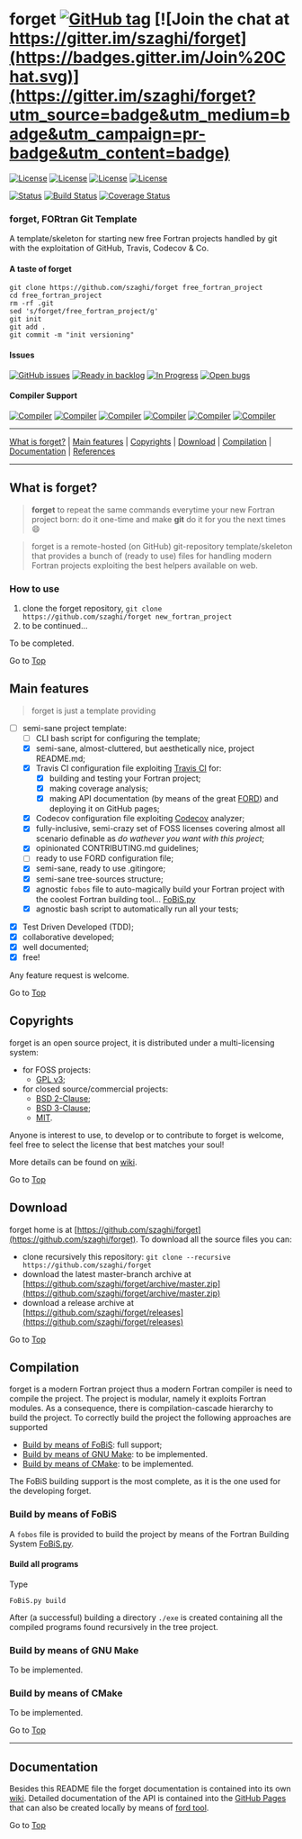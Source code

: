 <a name="top"></a>

# forget [![GitHub tag](https://img.shields.io/github/tag/szaghi/forget.svg)]() [![Join the chat at https://gitter.im/szaghi/forget](https://badges.gitter.im/Join%20Chat.svg)](https://gitter.im/szaghi/forget?utm_source=badge&utm_medium=badge&utm_campaign=pr-badge&utm_content=badge)

[![License](https://img.shields.io/badge/license-GNU%20GeneraL%20Public%20License%20v3,%20GPLv3-blue.svg)]()
[![License](https://img.shields.io/badge/license-BSD2-red.svg)]()
[![License](https://img.shields.io/badge/license-BSD3-red.svg)]()
[![License](https://img.shields.io/badge/license-MIT-red.svg)]()

[![Status](https://img.shields.io/badge/status-unstable-red.svg)]()
[![Build Status](https://travis-ci.org/szaghi/forget.svg?branch=master)](https://travis-ci.org/szaghi/forget)
[![Coverage Status](https://img.shields.io/codecov/c/github/szaghi/forget.svg)](http://codecov.io/github/szaghi/forget?branch=master)

### forget, FORtran Git Template

A template/skeleton for starting new free Fortran projects handled by git with the exploitation of GitHub, Travis, Codecov & Co.

#### A taste of forget

```shell
git clone https://github.com/szaghi/forget free_fortran_project
cd free_fortran_project
rm -rf .git
sed 's/forget/free_fortran_project/g'
git init
git add .
git commit -m "init versioning"
```

#### Issues

[![GitHub issues](https://img.shields.io/github/issues/szaghi/forget.svg)]()
[![Ready in backlog](https://badge.waffle.io/szaghi/forget.png?label=ready&title=Ready)](https://waffle.io/szaghi/forget)
[![In Progress](https://badge.waffle.io/szaghi/forget.png?label=in%20progress&title=In%20Progress)](https://waffle.io/szaghi/forget)
[![Open bugs](https://badge.waffle.io/szaghi/forget.png?label=bug&title=Open%20Bugs)](https://waffle.io/szaghi/forget)

#### Compiler Support

[![Compiler](https://img.shields.io/badge/GNU-v6.1.1+-brightgreen.svg)]()
[![Compiler](https://img.shields.io/badge/Intel-v16.1+-brightgreen.svg)]()
[![Compiler](https://img.shields.io/badge/IBM%20XL-not%20tested-yellow.svg)]()
[![Compiler](https://img.shields.io/badge/g95-not%20tested-yellow.svg)]()
[![Compiler](https://img.shields.io/badge/NAG-not%20tested-yellow.svg)]()
[![Compiler](https://img.shields.io/badge/PGI-not%20tested-yellow.svg)]()

---

[What is forget?](#what-is-forget) | [Main features](#main-features) | [Copyrights](#copyrights) | [Download](#download) | [Compilation](#compilation) | [Documentation](#documentation) | [References](#references)

---

## What is forget?

> **forget** to repeat the same commands everytime your new Fortran project born: do it one-time and make **git** do it for you the next times :smile:

> forget is a remote-hosted (on GitHub) git-repository template/skeleton that provides a bunch of (ready to use) files for handling modern Fortran projects exploiting the best helpers available on web.

### How to use

1. clone the forget repository, `git clone https://github.com/szaghi/forget new_fortran_project`
1. to be continued...

To be completed.

Go to [Top](#top)

## Main features

> forget is just a template providing

+ [ ] semi-sane project template:
  + [ ] CLI bash script for configuring the template;
  + [x] semi-sane, almost-cluttered, but aesthetically nice, project README.md;
  + [x] Travis CI configuration file exploiting [Travis CI](https://travis-ci.org) for:
    + [x] building and testing your Fortran project;
    + [x] making coverage analysis;
    + [x] making API documentation (by means of the great [FORD](https://github.com/cmacmackin/ford)) and deploying it on GitHub pages;
  + [x] Codecov configuration file exploiting [Codecov](https://codecov.io) analyzer;
  + [x] fully-inclusive, semi-crazy set of FOSS licenses covering almost all scenario definable as *do wathever you want with this project*;
  + [x] opinionated CONTRIBUTING.md guidelines;
  + [ ] ready to use FORD configuration file;
  + [x] semi-sane, ready to use .gitingore;
  + [x] semi-sane tree-sources structure;
  + [x] agnostic `fobos` file to auto-magically build your Fortran project with the coolest Fortran building tool... [FoBiS.py](https://github.com/szaghi/FoBiS)
  + [x] agnostic bash script to automatically run all your tests;
* [x] Test Driven Developed (TDD);
* [x] collaborative developed;
* [x] well documented;
* [x] free!

Any feature request is welcome.

Go to [Top](#top)

## Copyrights

forget is an open source project, it is distributed under a multi-licensing system:

+ for FOSS projects:
  - [GPL v3](http://www.gnu.org/licenses/gpl-3.0.html);
+ for closed source/commercial projects:
  - [BSD 2-Clause](http://opensource.org/licenses/BSD-2-Clause);
  - [BSD 3-Clause](http://opensource.org/licenses/BSD-3-Clause);
  - [MIT](http://opensource.org/licenses/MIT).

Anyone is interest to use, to develop or to contribute to forget is welcome, feel free to select the license that best matches your soul!

More details can be found on [wiki](https://github.com/szaghi/forget/wiki/Copyrights).

Go to [Top](#top)

## Download

forget home is at [https://github.com/szaghi/forget](https://github.com/szaghi/forget). To download all the source files you can:

+ clone recursively this repository: `git clone --recursive https://github.com/szaghi/forget`
+ download the latest master-branch archive at [https://github.com/szaghi/forget/archive/master.zip](https://github.com/szaghi/forget/archive/master.zip)
+ download a release archive at [https://github.com/szaghi/forget/releases](https://github.com/szaghi/forget/releases)

Go to [Top](#top)

## Compilation

forget is a modern Fortran project thus a modern Fortran compiler is need to compile the project. The project is modular, namely it exploits Fortran modules. As a consequence, there is compilation-cascade hierarchy to build the project. To correctly build the project the following approaches are supported

+ [Build by means of FoBiS](#build-by-means-of-fobis): full support;
+ [Build by means of GNU Make](#build-by-means-of-gnu-make): to be implemented.
+ [Build by means of CMake](#build-by-means-of-cmake): to be implemented.

The FoBiS building support is the most complete, as it is the one used for the developing forget.

### Build by means of FoBiS

A `fobos` file is provided to build the project by means of the Fortran Building System [FoBiS.py](https://github.com/szaghi/FoBiS).

#### Build all programs

Type

```shell
FoBiS.py build
```

After (a successful) building a directory `./exe` is created containing all the compiled programs found recursively in the tree project.

### Build by means of GNU Make

To be implemented.

### Build by means of CMake

To be implemented.

Go to [Top](#top)

---

## Documentation

Besides this README file the forget documentation is contained into its own [wiki](https://github.com/szaghi/forget/wiki). Detailed documentation of the API is contained into the [GitHub Pages](http://szaghi.github.io/forget/index.html) that can also be created locally by means of [ford tool](https://github.com/cmacmackin/ford).

Go to [Top](#top)
